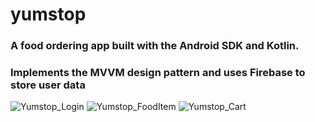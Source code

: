 # yumstop

### A food ordering app built with the Android SDK and Kotlin.
### Implements the MVVM design pattern and uses Firebase to store user data


![Yumstop_Login](https://user-images.githubusercontent.com/40392381/159522348-d8744d05-b9a2-46ae-8699-64b3070d863a.png)
![Yumstop_FoodItem](https://user-images.githubusercontent.com/40392381/159523247-15be1705-b01c-4023-8fe5-bbf52da26fa0.png)
![Yumstop_Cart](https://user-images.githubusercontent.com/40392381/159523249-1bd64095-f1a7-4fd7-a07d-d77c3db2a271.png)
